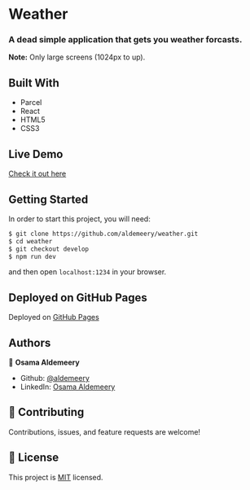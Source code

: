 # Weather

### A dead simple application that gets you weather forcasts.

**Note:** Only large screens (1024px to up).

## Built With

-   Parcel
-   React
-   HTML5
-   CSS3

## Live Demo

[Check it out here](https://aldemeery.github.io/weather/)

## Getting Started

In order to start this project, you will need:

```bash
$ git clone https://github.com/aldemeery/weather.git
$ cd weather
$ git checkout develop
$ npm run dev
```

and then open `localhost:1234` in your browser.

## Deployed on GitHub Pages

Deployed on [GitHub Pages](https://pages.github.com/)

## Authors

👤 **Osama Aldemeery**

-   Github: [@aldemeery](https://github.com/aldemeery)
-   LinkedIn: [Osama Aldemeery](https://linkedin.com/in/osamaaldemeery)

## 🤝 Contributing

Contributions, issues, and feature requests are welcome!

## 📝 License

This project is [MIT](LICENSE) licensed.
